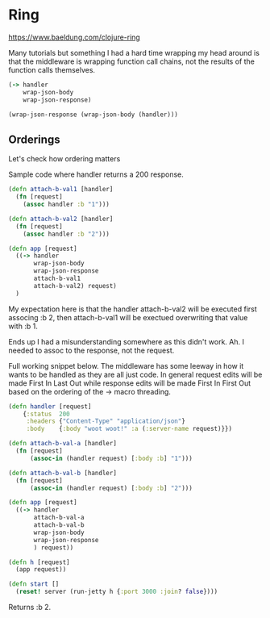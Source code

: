 # Ring

https://www.baeldung.com/clojure-ring

Many tutorials but something I had a hard time wrapping my head around is that the middleware is wrapping function call chains, not the results of the function calls themselves.

```clojure
(-> handler
    wrap-json-body
    wrap-json-response)

(wrap-json-response (wrap-json-body (handler)))
```

## Orderings

Let's check how ordering matters

Sample code where handler returns a 200 response.
```clojure
(defn attach-b-val1 [handler]
  (fn [request]
    (assoc handler :b "1")))

(defn attach-b-val2 [handler]
  (fn [request]
    (assoc handler :b "2")))

(defn app [request]
  ((-> handler
       wrap-json-body
       wrap-json-response
       attach-b-val1
       attach-b-val2) request)
  )
```

My expectation here is that the handler attach-b-val2 will be executed first associng :b 2, then attach-b-val1 will be exectued overwriting that value with :b 1.

Ends up I had a misunderstanding somewhere as this didn't work. Ah. I needed to assoc to the response, not the request.

Full working snippet below. The middleware has some leeway in how it wants to be handled as they are all just code. In general request edits will be made First In Last Out while response edits will be made First In First Out based on the ordering of the -> macro threading.
```clojure
(defn handler [request]
    {:status  200
     :headers {"Content-Type" "application/json"}
     :body    {:body "woot woot!" :a (:server-name request)}})

(defn attach-b-val-a [handler]
  (fn [request]
      (assoc-in (handler request) [:body :b] "1")))

(defn attach-b-val-b [handler]
  (fn [request]
      (assoc-in (handler request) [:body :b] "2")))

(defn app [request]
  ((-> handler
       attach-b-val-a
       attach-b-val-b
       wrap-json-body
       wrap-json-response
       ) request))

(defn h [request]
  (app request))

(defn start []
  (reset! server (run-jetty h {:port 3000 :join? false})))
```

Returns :b 2.
